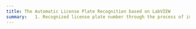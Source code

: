 ```yaml
---
title: The Automatic License Plate Recognition based on LabVIEW  
summary:   1. Recognized license plate number through the process of image pre-processing, license plate positioning, skeletonized extraction of license plate characters, segmentation of characters by vertical projection method, and OCR recognition.
---
```

